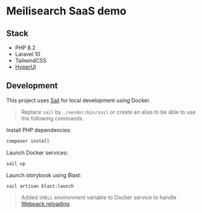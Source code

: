 # Meilisearch SaaS demo

## Stack

- PHP 8.2
- Laravel 10
- TailwindCSS
- [HyperUI](https://www.hyperui.dev/)
## Development

This project uses [Sail](https://laravel.com/docs/10.x/sail) for local development using Docker. 

> Replace `sail` by `./vendor/bin/sail` or create an alias to be able to use the following commands.

Install PHP dependencies:

```sh
composer install
```

Launch Docker services:

```sh
sail up
```

Launch storybook using Blast:

```sh
sail artisan blast:launch
```

> Added `SHELL` environment variable to Docker service to handle [Webpack reloading](https://github.com/area17/blast/issues/22).

